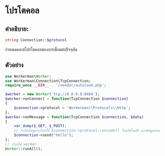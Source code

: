 # โปรโตคอล

## คำอธิบาย:
```php
string Connection::$protocol
```

กำหนดคลาสโปรโตคอลของการเชื่อมต่อปัจจุบัน


## ตัวอย่าง


```php
use Workerman\Worker;
use Workerman\Connection\TcpConnection;
require_once __DIR__ . '/vendor/autoload.php';

$worker = new Worker('tcp://0.0.0.0:8484');
$worker->onConnect = function(TcpConnection $connection)
{
    $connection->protocol = 'Workerman\\Protocols\\Http';
};
$worker->onMessage = function(TcpConnection $connection, $data)
{
    var_dump($_GET, $_POST);
    // การส่งข้อมูลจะเรียกใช้ $connection->protocol::encode() โดยอัตโนมัติ แบ่งข้อมูลก่อนส่ง
    $connection->send("hello");
};
// เรียกใช้ worker
Worker::runAll();
```
